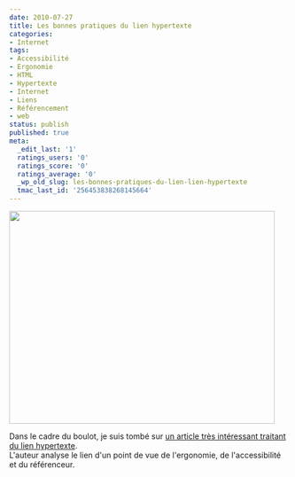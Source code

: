 ```yaml
---
date: 2010-07-27
title: Les bonnes pratiques du lien hypertexte
categories:
- Internet
tags:
- Accessibilité
- Ergonomie
- HTML
- Hypertexte
- Internet
- Liens
- Référencement
- web
status: publish
published: true
meta:
  _edit_last: '1'
  ratings_users: '0'
  ratings_score: '0'
  ratings_average: '0'
  _wp_old_slug: les-bonnes-pratiques-du-lien-lien-hypertexte
  tmac_last_id: '256453838268145664'
---
```

<p><img class="alignnone size-full wp-image-2328" title="Cliquez-ici" src="https://dlgjp9x71cipk.cloudfront.net/2010/07/cliquez-ici.gif" alt="" width="479" height="384" /></p>
<p>Dans le cadre du boulot, je suis tombé sur <a title="Article traitant du lien hypertexte" href="https://www.my.epokhe.com/2008/11/04/bonnes-pratiques-liens-hypertextes/">un article très intéressant traitant du lien hypertexte</a>.<br />
L'auteur analyse le lien d'un point de vue de l'ergonomie, de l'accessibilité et du référenceur.</p>
